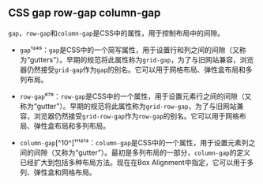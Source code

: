 ## CSS gap row-gap column-gap

`gap`，`row-gap`和`column-gap`是CSS中的属性，用于控制布局中的间隙。

- `gap`¹²⁴⁵：`gap`是CSS中的一个简写属性，用于设置行和列之间的间隙（又称为“gutters”）。早期的规范将此属性称为`grid-gap`，为了与旧网站兼容，浏览器仍然接受`grid-gap`作为`gap`的别名。它可以用于网格布局、弹性盒布局和多列布局。

- `row-gap`⁶⁷⁸：`row-gap`是CSS中的一个属性，用于设置元素行之间的间隙（又称为“gutter”）。早期的规范将此属性称为`grid-row-gap`，为了与旧网站兼容，浏览器仍然接受`grid-row-gap`作为`row-gap`的别名。它可以用于网格布局、弹性盒布局和多列布局。

- `column-gap`[^10^]¹¹¹²¹³：`column-gap`是CSS中的一个属性，用于设置元素列之间的间隙（又称为“gutter”）。最初是多列布局的一部分，`column-gap`的定义已经扩大到包括多种布局方法。现在在Box Alignment中指定，它可以用于多列、弹性盒和网格布局。
